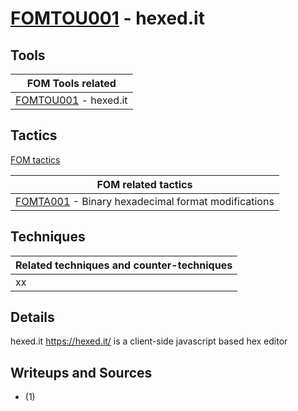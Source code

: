 # [FOMTOU001](https://github.com/blue101010/FOM/blob/main/tools/FOMTOU001.md) - hexed.it


## Tools

| FOM Tools related  |
| --------------------------------------- |
| [FOMTOU001](https://github.com/blue101010/FOM/blob/main/tools/FOMTOU001.md) - hexed.it  |


## Tactics

[FOM tactics](https://github.com/blue101010/FOM/blob/main/tactics/tactics.md)

| FOM related tactics  |
| --------------------------------------- |
| [FOMTA001](https://github.com/blue101010/FOM/blob/main/tactics/FOMTA001.md) - Binary hexadecimal format modifications   |


## Techniques

| Related techniques and counter-techniques  |
| --------------------------------------- |
| xx|


## Details

hexed.it <https://hexed.it/> is a client-side javascript based hex editor


## Writeups and Sources

- (1) 